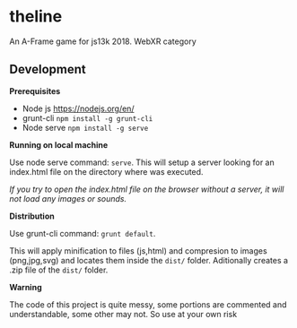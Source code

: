 # theline
An A-Frame game for js13k 2018. WebXR category

## Development

**Prerequisites**
- Node js https://nodejs.org/en/
- grunt-cli `npm install -g grunt-cli`
- Node serve `npm install -g serve`

**Running on local machine**

Use node serve command: `serve`. This will setup a server looking for an index.html file on the directory where was executed.

_If you try to open the index.html file on the browser without a server, it will not load any images or sounds._

**Distribution**

Use grunt-cli command: `grunt default`.

This will apply minification to files (js,html) and compresion to images (png,jpg,svg) and locates them inside the `dist/` folder. Aditionally creates a .zip file of the `dist/` folder.

**Warning**

The code of this project is quite messy, some portions are commented and understandable, some other may not. So use at your own risk
